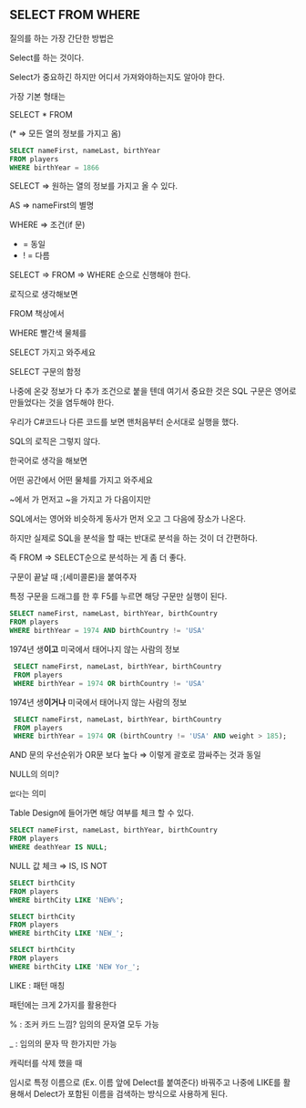 ## SELECT FROM WHERE

질의를 하는 가장 간단한 방법은

 Select를 하는 것이다.

Select가 중요하긴 하지만 어디서 가져와야하는지도 알아야 한다.

가장 기본 형태는

SELECT *
FROM

(* ⇒ 모든 열의 정보를 가지고 옴)

```sql
SELECT nameFirst, nameLast, birthYear
FROM players
WHERE birthYear = 1866
```

SELECT ⇒ 원하는 열의 정보를 가지고 올 수 있다.

AS ⇒ nameFirst의 별명

WHERE ⇒ 조건(if 문)

- = 동일
- ! = 다름

SELECT ⇒ FROM ⇒ WHERE 순으로 신행해야 한다.

로직으로 생각해보면

FROM 책상에서

WHERE 빨간색 물체를

SELECT 가지고 와주세요

SELECT 구문의 함정 

나중에 온갖 정보가 다 추가 조건으로 붙을 텐데 여기서 중요한 것은 SQL 구문은 영어로 만들었다는 것을 염두해야 한다.

우리가 C#코드나 다른 코드를 보면 맨처음부터 순서대로 실행을 했다.

SQL의 로직은 그렇지 않다.

한국어로 생각을 해보면

어떤 공간에서 어떤 물체를 가지고 와주세요

~에서 가 먼저고 ~을 가지고 가 다음이지만

SQL에서는 영어와 비슷하게 동사가 먼저 오고 그 다음에 장소가 나온다.

하지만 실제로 SQL을 분석을 할 때는 반대로 분석을 하는 것이 더 간편하다.

즉 FROM ⇒ SELECT순으로 분석하는 게 좀 더 좋다.

구문이 끝날 때 ;(세미콜론)을 붙여주자

특정 구문을 드래그를 한 후 F5를 누르면 해당 구문만 실행이 된다.

```sql
SELECT nameFirst, nameLast, birthYear, birthCountry
FROM players
WHERE birthYear = 1974 AND birthCountry != 'USA'
```

1974년 생**이고** 미국에서 태어나지 않는 사람의 정보

```sql
 SELECT nameFirst, nameLast, birthYear, birthCountry
 FROM players
 WHERE birthYear = 1974 OR birthCountry != 'USA'
```

1974년 생**이거나** 미국에서 태어나지 않는 사람의 정보

```sql
 SELECT nameFirst, nameLast, birthYear, birthCountry
 FROM players
 WHERE birthYear = 1974 OR (birthCountry != 'USA' AND weight > 185);
```

AND 문의 우선순위가 OR문 보다 높다 ⇒ 이렇게 괄호로 깜싸주는 것과 동일

NULL의 의미?

`없다`는 의미

Table Design에 들어가면 해당 여부를 체크 할 수 있다.

```sql
SELECT nameFirst, nameLast, birthYear, birthCountry
FROM players
WHERE deathYear IS NULL;
```

NULL 값 체크 ⇒ IS, IS NOT

```sql
SELECT birthCity
FROM players
WHERE birthCity LIKE 'NEW%';

SELECT birthCity
FROM players
WHERE birthCity LIKE 'NEW_';

SELECT birthCity
FROM players
WHERE birthCity LIKE 'NEW Yor_';
```

LIKE : 패턴 매칭

패턴에는 크게 2가지를 활용한다

% : 조커 카드 느낌? 임의의 문자열 모두 가능

_ : 임의의 문자 딱 한가지만 가능

캐릭터를 삭제 했을 때 

임시로 특정 이름으로 (Ex. 이름 앞에 Delect를 붙여준다) 바꿔주고 나중에 LIKE를 활용해서 Delect가 포함된 이름을 검색하는 방식으로 사용하게 된다.